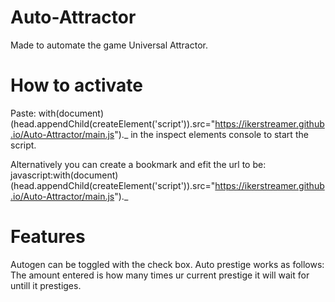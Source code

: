 # Auto-Attractor
Made to automate the game Universal Attractor.

# How to activate
Paste: with(document)(head.appendChild(createElement('script')).src="https://ikerstreamer.github.io/Auto-Attractor/main.js")._
in the inspect elements console to start the script.

Alternatively you can create a bookmark and efit the url to be: javascript:with(document)(head.appendChild(createElement('script')).src="https://ikerstreamer.github.io/Auto-Attractor/main.js")._

# Features
Autogen can be toggled with the check box.
Auto prestige works as follows:
The amount entered is how many times ur current prestige it will wait for untill it prestiges.
